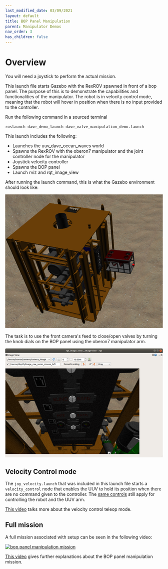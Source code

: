 ```yaml
---
last_modified_date: 03/09/2021
layout: default
title: BOP Panel Manipulation
parent: Manipulator Demos
nav_order: 3
has_children: false
---
```


# Overview

You will need a joystick to perform the actual mission.

This launch file starts Gazebo with the RexROV spawned in front of a bop panel. The purpose of this is to demonstrate the capabilities and functionalities of the manipulator. The robot is in velocity control mode, meaning that the robot will hover in position when there is no input provided to the controller.

Run the following command in a sourced terminal
```
roslaunch dave_demo_launch dave_valve_manipulation_demo.launch
```

This launch includes the following:
* Launches the uuv_dave_ocean_waves world
* Spawns the RexROV with the oberon7 manipulator and the joint controller node for the manipulator
* Joystick velocity controller
* Spawns the BOP panel
* Launch rviz and rqt_image_view

After running the launch command, this is what the Gazebo environment should look like:

![image](../images/bop_panel_manip_overview.png)

The task is to use the front camera's feed to close/open valves by turning the knob dials on the BOP panel using the oberon7 manipulator arm.

![image](../images/bop_panel_rqt_image_view.png)

## Velocity Control mode

The `joy_velocity.launch` that was included in this launch file starts a `velocity_control` node that enables the UUV to hold its position when there are no command given to the controller.  The [same controls](/dave.doc/contents/manipulator_demos/Logitech-F310-Gamepad-Mapping) still apply for controlling the robot and the UUV arm.

[This video](https://vimeo.com/419861065) talks more about the velocity control teleop mode.

## Full mission

A full mission associated with setup can be seen in the following video:

[![bop panel manipulation mission](https://img.youtube.com/vi/vKMR8-7WRF4/0.jpg)](https://www.youtube.com/watch?v=vKMR8-7WRF4&feature=youtu.be)

[This video](https://vimeo.com/420142173) gives further explanations about the BOP panel manipulation mission.
